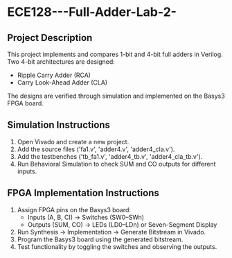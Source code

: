 # ECE128---Full-Adder-Lab-2-

## Project Description
This project implements and compares 1-bit and 4-bit full adders in Verilog.  
Two 4-bit architectures are designed:  
- Ripple Carry Adder (RCA)  
- Carry Look-Ahead Adder (CLA)  

The designs are verified through simulation and implemented on the Basys3 FPGA board.

## Simulation Instructions
1. Open Vivado and create a new project.  
2. Add the source files ('fa1.v', 'adder4.v', 'adder4_cla.v').  
3. Add the testbenches ('tb_fa1.v', 'adder4_tb.v', 'adder4_cla_tb.v').  
4. Run Behavioral Simulation to check SUM and CO outputs for different inputs.

## FPGA Implementation Instructions
1. Assign FPGA pins on the Basys3 board:  
   - Inputs (A, B, CI) → Switches (SW0–SWn)  
   - Outputs (SUM, CO) → LEDs (LD0–LDn) or Seven-Segment Display  
2. Run Synthesis -> Implementation -> Generate Bitstream in Vivado.  
3. Program the Basys3 board using the generated bitstream.  
4. Test functionality by toggling the switches and observing the outputs.
